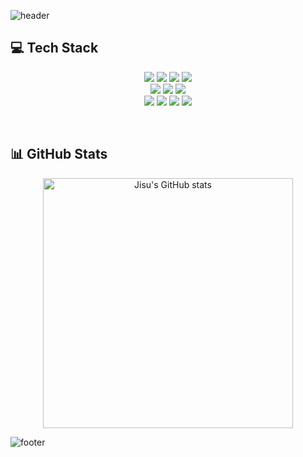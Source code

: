 
![header](https://capsule-render.vercel.app/api?type=waving&color=auto&height=350&section=header&text=Jisu%20Kim&fontSize=90)

## 💻 Tech Stack
<p align="center">
  <img src="https://img.shields.io/badge/HTML5-E34F26?style=for-the-badge&logo=HTML5&logoColor=white"> <img src="https://img.shields.io/badge/css-1572B6?style=for-the-badge&logo=css3&logoColor=white"> <img src="https://img.shields.io/badge/javascript-F7DF1E?style=for-the-badge&logo=javascript&logoColor=black"> <img src="https://img.shields.io/badge/Figma-F24E1E?style=for-the-badge&logo=Figma&logoColor=white">
  <br/>
  <img src="https://img.shields.io/badge/react_native-444444?style=for-the-badge&logo=react"> <img src="https://img.shields.io/badge/React-61DAFB?style=for-the-badge&logo=React&logoColor=black"> <img src="https://img.shields.io/badge/Vite-646CFF?style=for-the-badge&logo=Vite&logoColor=white"> 
  <br />
  <img src="https://img.shields.io/badge/Jenkins-D24939?style=for-the-badge&logo=Jenkins&logoColor=white"> <img src="https://img.shields.io/badge/GitHub_Webhook-181717?style=for-the-badge&logo=github&logoColor=white"> <img src="https://img.shields.io/badge/AWS_S3-569A31?style=for-the-badge&logo=amazons3&logoColor=white"> <img src="https://img.shields.io/badge/AWS_CloudFront-232F3E?style=for-the-badge&logo=amazoncloudfront&logoColor=white">
</p>
<br/>

## 📊 GitHub Stats
<p align="center">
  <img src="https://github-readme-stats.vercel.app/api?username=js4939&show_icons=true&theme=transparent" alt="Jisu's GitHub stats" width="400px" />
</p>

![footer](https://capsule-render.vercel.app/api?type=waving&color=auto&section=footer&height=250)
